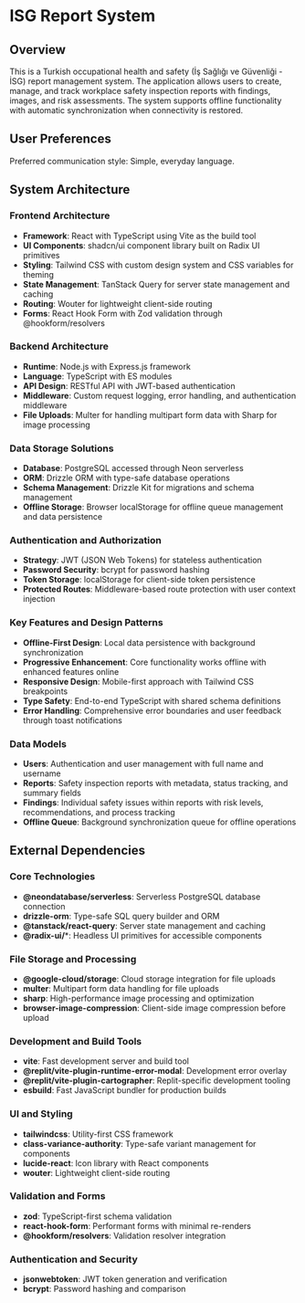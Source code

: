 # ISG Report System

## Overview

This is a Turkish occupational health and safety (İş Sağlığı ve Güvenliği - İSG) report management system. The application allows users to create, manage, and track workplace safety inspection reports with findings, images, and risk assessments. The system supports offline functionality with automatic synchronization when connectivity is restored.

## User Preferences

Preferred communication style: Simple, everyday language.

## System Architecture

### Frontend Architecture
- **Framework**: React with TypeScript using Vite as the build tool
- **UI Components**: shadcn/ui component library built on Radix UI primitives
- **Styling**: Tailwind CSS with custom design system and CSS variables for theming
- **State Management**: TanStack Query for server state management and caching
- **Routing**: Wouter for lightweight client-side routing
- **Forms**: React Hook Form with Zod validation through @hookform/resolvers

### Backend Architecture
- **Runtime**: Node.js with Express.js framework
- **Language**: TypeScript with ES modules
- **API Design**: RESTful API with JWT-based authentication
- **Middleware**: Custom request logging, error handling, and authentication middleware
- **File Uploads**: Multer for handling multipart form data with Sharp for image processing

### Data Storage Solutions
- **Database**: PostgreSQL accessed through Neon serverless
- **ORM**: Drizzle ORM with type-safe database operations
- **Schema Management**: Drizzle Kit for migrations and schema management
- **Offline Storage**: Browser localStorage for offline queue management and data persistence

### Authentication and Authorization
- **Strategy**: JWT (JSON Web Tokens) for stateless authentication
- **Password Security**: bcrypt for password hashing
- **Token Storage**: localStorage for client-side token persistence
- **Protected Routes**: Middleware-based route protection with user context injection

### Key Features and Design Patterns
- **Offline-First Design**: Local data persistence with background synchronization
- **Progressive Enhancement**: Core functionality works offline with enhanced features online
- **Responsive Design**: Mobile-first approach with Tailwind CSS breakpoints
- **Type Safety**: End-to-end TypeScript with shared schema definitions
- **Error Handling**: Comprehensive error boundaries and user feedback through toast notifications

### Data Models
- **Users**: Authentication and user management with full name and username
- **Reports**: Safety inspection reports with metadata, status tracking, and summary fields
- **Findings**: Individual safety issues within reports with risk levels, recommendations, and process tracking
- **Offline Queue**: Background synchronization queue for offline operations

## External Dependencies

### Core Technologies
- **@neondatabase/serverless**: Serverless PostgreSQL database connection
- **drizzle-orm**: Type-safe SQL query builder and ORM
- **@tanstack/react-query**: Server state management and caching
- **@radix-ui/***: Headless UI primitives for accessible components

### File Storage and Processing
- **@google-cloud/storage**: Cloud storage integration for file uploads
- **multer**: Multipart form data handling for file uploads
- **sharp**: High-performance image processing and optimization
- **browser-image-compression**: Client-side image compression before upload

### Development and Build Tools
- **vite**: Fast development server and build tool
- **@replit/vite-plugin-runtime-error-modal**: Development error overlay
- **@replit/vite-plugin-cartographer**: Replit-specific development tooling
- **esbuild**: Fast JavaScript bundler for production builds

### UI and Styling
- **tailwindcss**: Utility-first CSS framework
- **class-variance-authority**: Type-safe variant management for components
- **lucide-react**: Icon library with React components
- **wouter**: Lightweight client-side routing

### Validation and Forms
- **zod**: TypeScript-first schema validation
- **react-hook-form**: Performant forms with minimal re-renders
- **@hookform/resolvers**: Validation resolver integration

### Authentication and Security
- **jsonwebtoken**: JWT token generation and verification
- **bcrypt**: Password hashing and comparison